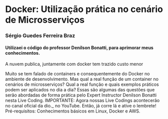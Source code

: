 # Docker: Utilização prática no cenário de Microsserviços



### Sérgio Guedes Ferreira Braz

#### Utilizaei o código do professor Denilson Bonatti, para aprimorar meus conhecimentos.



A nuvem publica, juntamente com docker tem trazido custo menor 

Muito se tem falado de containers e consequentemente do Docker no ambiente de desenvolvimento. Mas qual a real função de um container no cenários de microsserviços? Qual a real função e quais exemplos práticos podem ser aplicados no dia a dia? Essas são algumas das questões que serão abordadas de forma prática pelo Expert Instructor Denilson Bonatti nesta Live Coding. IMPORTANTE: Agora nossas Live Codings acontecerão no canal oficial da dio._ no YouTube. Então, já corre lá e ative o lembrete! Pré-requisitos: Conhecimentos básicos em Linux, Docker e AWS.
